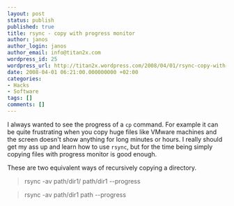```yaml
---
layout: post
status: publish
published: true
title: rsync - copy with progress monitor
author: janos
author_login: janos
author_email: info@titan2x.com
wordpress_id: 25
wordpress_url: http://titan2x.wordpress.com/2008/04/01/rsync-copy-with-progress-monitor/
date: 2008-04-01 06:21:00.000000000 +02:00
categories:
- Hacks
- Software
tags: []
comments: []
---
```

I always wanted to see the progress of a `cp` command. For example it can be quite frustrating when you copy huge files like VMware machines and the screen doesn't show anything for long minutes or hours. I really should get my ass up and learn how to use `rsync`, but for the time being simply copying files with progress monitor is good enough.

These are two equivalent ways of recursively copying a directory.

<blockquote>rsync -av path/dir1/ path/dir1 --progress</blockquote>
<blockquote>rsync -av path/dir1 path --progress</blockquote>
